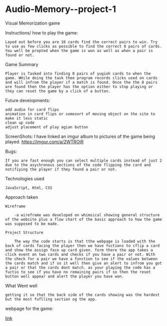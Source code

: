 # Audio-Memory--project-1

Visual Memorization game

Instructions/ how to play the game:

    Layed out before you are 16 cards find the correct pairs to win. Try to use as few clicks as possible to find the correct 8 pairs of cards. You well be propted when the game is won as well as when a pair is found or not. 

Game Summary

    Player is Tasked into finding 8 pairs of yugioh cards to when the game. WHile doing the task thee program records clicks used on cards and will infrom the player if a match is found. Once the the 8 pairs are found then the player has the option either to stop playing or they can reset the game by a click of a button.

Future developments:

    add audio for card flips 
    animation in card flips or somesort of moving object on the site to make it less static
    clean up code 
    adjust placement of play agian button 

ScreenShots:
    I have linked an imgur album to pictures of the game being played.
    https://imgur.com/a/2WTROjR

Bugs:

    If you are fast enough you can select multiple cards instead of just 2 due to the asychronous sections of the code flipping the card and notifiying the player if they found a pair or not. 

Technologies used 

    JavaScript, Html, CSS

Approach taken

    Wireframe

        -a wireframe was developed on whimsical showing general structure of the website plus a flow chart of the basic approach to how the game was supposed to be made.

    Project Structure

        The way the code starts is that tthe webpage is loaded with the back of cards facing the player then we have fuctions to cflip a card and show the assign face up card given. form there the app takes a click event on two cards and checks if you have a pair or not. With the check for a pair we have a function to see if the values between the cards match and if so it well then give an alert to infrom you got a pair or that the cards dont match. as your playing the code has a fuctio to see if you have no remaining pairs if so then the reset button well appear and alert the player you have won.

What Went well 

    getting it so that the back side of the cards showing was the hardest but the most fuflling section og the app. 

webpage for the game:

   [link](https://navjeet.netlify.app/)
